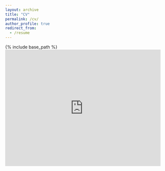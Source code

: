 ```yaml
---
layout: archive
title: "CV"
permalink: /cv/
author_profile: true
redirect_from:
  - /resume
---
```


{% include base_path %}
<embed src="https://drive.google.com/viewerng/viewer?embedded=true&url=https://mjboos.github.io/files/nadinespychala_cv.pdf" width="500" height="375">
